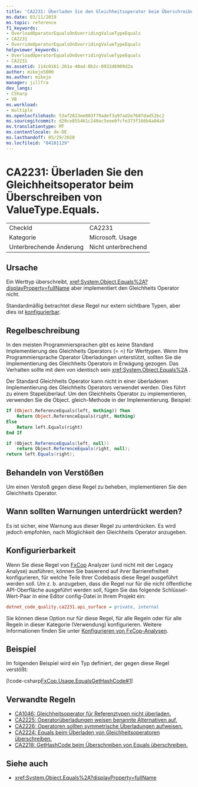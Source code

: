 ```yaml
---
title: 'CA2231: Überladen Sie den Gleichheitsoperator beim Überschreiben von ValueType.Equals.'
ms.date: 03/11/2019
ms.topic: reference
f1_keywords:
- OverloadOperatorEqualsOnOverridingValueTypeEquals
- CA2231
- OverrideOperatorEqualsOnOverridingValueTypeEquals
helpviewer_keywords:
- OverloadOperatorEqualsOnOverridingValueTypeEquals
- CA2231
ms.assetid: 114c0161-261a-40ad-8b2c-0932d6909d2a
author: mikejo5000
ms.author: mikejo
manager: jillfra
dev_langs:
- CSharp
- VB
ms.workload:
- multiple
ms.openlocfilehash: 53af2823ee003f79adef3a97ad2e7687dad52bc2
ms.sourcegitcommit: d20ce855461c240ac5eee0fcfe373f166b4a04a9
ms.translationtype: MT
ms.contentlocale: de-DE
ms.lasthandoff: 05/29/2020
ms.locfileid: "84181129"
---
```

# <a name="ca2231-overload-operator-equals-on-overriding-valuetypeequals"></a>CA2231: Überladen Sie den Gleichheitsoperator beim Überschreiben von ValueType.Equals.

|||
|-|-|
|CheckId|CA2231|
|Kategorie|Microsoft. Usage|
|Unterbrechende Änderung|Nicht unterbrechend|

## <a name="cause"></a>Ursache

Ein Werttyp überschreibt, <xref:System.Object.Equals%2A?displayProperty=fullName> aber implementiert den Gleichheits Operator nicht.

Standardmäßig betrachtet diese Regel nur extern sichtbare Typen, aber dies ist [konfigurierbar](#configurability).

## <a name="rule-description"></a>Regelbeschreibung

In den meisten Programmiersprachen gibt es keine Standard Implementierung des Gleichheits Operators (= =) für Werttypen. Wenn Ihre Programmiersprache Operator Überladungen unterstützt, sollten Sie die Implementierung des Gleichheits Operators in Erwägung gezogen. Das Verhalten sollte mit dem von identisch sein <xref:System.Object.Equals%2A> .

Der Standard Gleichheits Operator kann nicht in einer überladenen Implementierung des Gleichheits Operators verwendet werden. Dies führt zu einem Stapelüberlauf. Um den Gleichheits Operator zu implementieren, verwenden Sie die Object. gleich-Methode in der Implementierung. Beispiel:

```vb
If (Object.ReferenceEquals(left, Nothing)) Then
    Return Object.ReferenceEquals(right, Nothing)
Else
    Return left.Equals(right)
End If
```

```csharp
if (Object.ReferenceEquals(left, null))
    return Object.ReferenceEquals(right, null);
return left.Equals(right);
```

## <a name="how-to-fix-violations"></a>Behandeln von Verstößen

Um einen Verstoß gegen diese Regel zu beheben, implementieren Sie den Gleichheits Operator.

## <a name="when-to-suppress-warnings"></a>Wann sollten Warnungen unterdrückt werden?

Es ist sicher, eine Warnung aus dieser Regel zu unterdrücken. Es wird jedoch empfohlen, nach Möglichkeit den Gleichheits Operator anzugeben.

## <a name="configurability"></a>Konfigurierbarkeit

Wenn Sie diese Regel von [FxCop](install-fxcop-analyzers.md) Analyzer (und nicht mit der Legacy Analyse) ausführen, können Sie basierend auf ihrer Barrierefreiheit konfigurieren, für welche Teile Ihrer Codebasis diese Regel ausgeführt werden soll. Um z. b. anzugeben, dass die Regel nur für die nicht öffentliche API-Oberfläche ausgeführt werden soll, fügen Sie das folgende Schlüssel-Wert-Paar in eine Editor config-Datei in Ihrem Projekt ein:

```ini
dotnet_code_quality.ca2231.api_surface = private, internal
```

Sie können diese Option nur für diese Regel, für alle Regeln oder für alle Regeln in dieser Kategorie (Verwendung) konfigurieren. Weitere Informationen finden Sie unter [Konfigurieren von FxCop-Analysen](configure-fxcop-analyzers.md).

## <a name="example"></a>Beispiel

Im folgenden Beispiel wird ein Typ definiert, der gegen diese Regel verstößt:

[!code-csharp[FxCop.Usage.EqualsGetHashCode#1](../code-quality/codesnippet/CSharp/ca2231-overload-operator-equals-on-overriding-valuetype-equals_1.cs)]

## <a name="related-rules"></a>Verwandte Regeln

- [CA1046: Gleichheitsoperator für Referenztypen nicht überladen.](../code-quality/ca1046.md)
- [CA2225: Operatorüberladungen weisen benannte Alternativen auf.](../code-quality/ca2225.md)
- [CA2226: Operatoren sollten symmetrische Überladungen aufweisen.](../code-quality/ca2226.md)
- [CA2224: Equals beim Überladen von Gleichheitsoperatoren überschreiben.](../code-quality/ca2224.md)
- [CA2218: GetHashCode beim Überschreiben von Equals überschreiben.](../code-quality/ca2218.md)

## <a name="see-also"></a>Siehe auch

- <xref:System.Object.Equals%2A?displayProperty=fullName>
